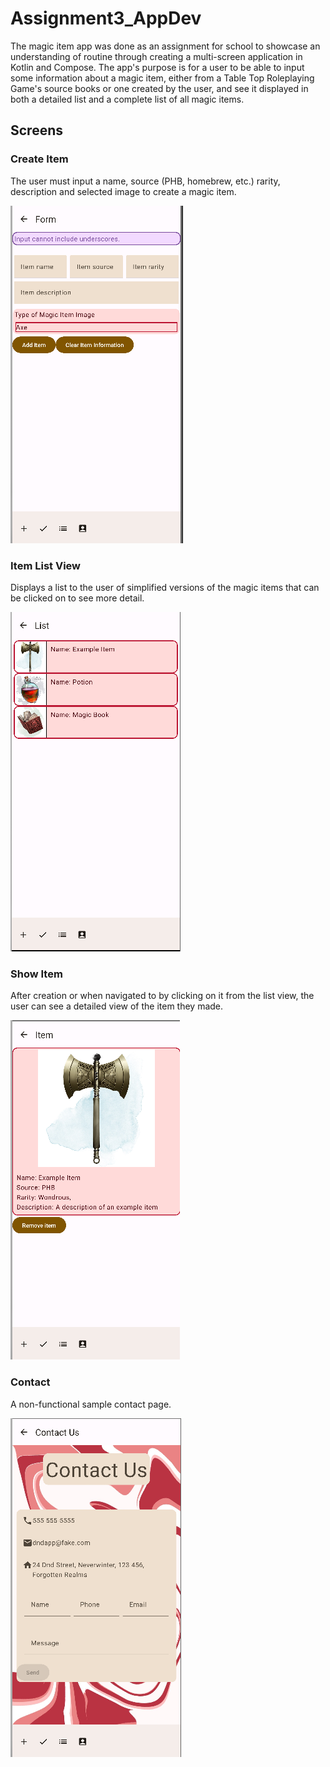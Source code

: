 # Assignment3_AppDev

The magic item app was done as an assignment for school to showcase an understanding of routine through creating a multi-screen application in Kotlin and Compose. The app's purpose is for a user to be able to input some information about a magic item, either from a Table Top Roleplaying Game's source books or one created by the user, and see it displayed in both a detailed list and a complete list of all magic items.  

## Screens
### Create Item
The user must input a name, source (PHB, homebrew, etc.) rarity, description and selected image to create a magic item.

![An image showing the item creation screen](Assignment3/assets/miform.png)

### Item List View
Displays a list to the user of simplified versions of the magic items that can be clicked on to see more detail.

![An image showing a list of created magic items with sample data](Assignment3/assets/milist.png)

### Show Item
After creation or when navigated to by clicking on it from the list view, the user can see a detailed view of the item they made.

![An image showing information about a magic item](Assignment3/assets/miitem.png)

### Contact
A non-functional sample contact page.

![An image showing a contact page with a disabled submit button](Assignment3/assets/micontact.png)
